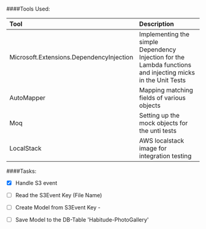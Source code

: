 
####Tools Used:

| Tool  | Description  | 
| :------------ |:----------------| 
| Microsoft.Extensions.DependencyInjection | Implementing the simple Dependency Injection for the Lambda functions and injecting micks in the Unit Tests |
| AutoMapper | Mapping matching fields of various objects |
| Moq | Setting up the mock objects for the unti tests |
| LocalStack | AWS localstack image for integration testing |

####Tasks:

- [X] Handle S3 event 
- [ ] Read the S3Event Key (File Name)
- [ ] Create Model from S3Event Key - 
- [ ] Save Model to the DB-Table 'Habitude-PhotoGallery'


